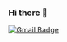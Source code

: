 ### Hi there 👋

<!--
**dgreghub/dgreghub** is a ✨ _special_ ✨ repository because its `README.md` (this file) appears on your GitHub profile.

Here are some ideas to get you started:

- 🔭 I’m currently working on ...
- 🌱 I’m currently learning ...
- 👯 I’m looking to collaborate on ...
- 🤔 I’m looking for help with ...
- 💬 Ask me about ...
- 📫 How to reach me: ...
- 😄 Pronouns: ...
- ⚡ Fun fact: ...
-->


	
  [![Gmail Badge](https://img.shields.io/badge/Gmail-d14836?style=flat-square&logo=Gmail&logoColor=white&link=mailto:snugyun01@gmail.com)](mailto:snugyun01@gmail.com)
	
